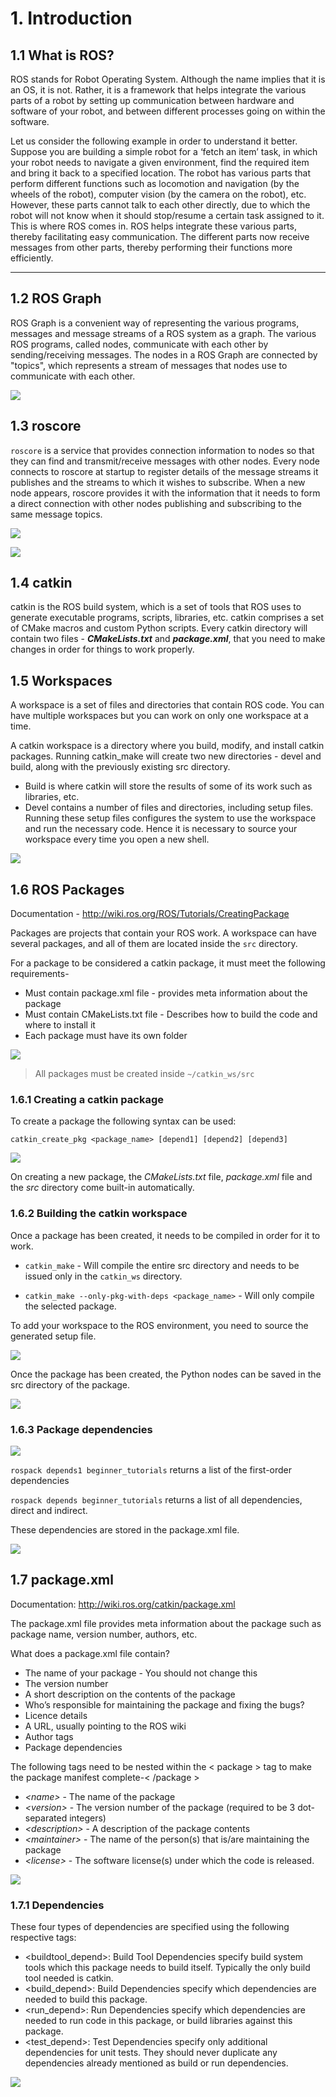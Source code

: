 # 1. Introduction

## 1.1 What is ROS?

ROS stands for Robot Operating System. Although the name implies that it is an OS, it is not. Rather, it is a framework that helps integrate the various parts of a robot by setting up communication between hardware and software of your robot, and between different processes going on within the software.

Let us consider the following example in order to understand it better. Suppose you are building a simple robot for a ‘fetch an item’ task, in which your robot needs to navigate a given environment, find the required item and bring it back to a specified location. The robot has various parts that perform different functions such as locomotion and navigation (by the wheels of the robot), computer vision (by the camera on the robot), etc. However, these parts cannot talk to each other directly, due to which the robot will not know when it should stop/resume a certain task assigned to it. This is where ROS comes in. ROS helps integrate these various parts, thereby facilitating easy communication. The different parts now receive messages from other parts, thereby performing their functions more efficiently.

* * *

## 1.2 ROS Graph

ROS Graph is a convenient way of representing the various programs, messages and message streams of a ROS system as a graph. The various ROS programs, called nodes, communicate with each other by sending/receiving messages. The nodes in a ROS Graph are connected by "topics", which represents a stream of messages that nodes use to communicate with each other.

![](/Images/rosgraph.png)

## 1.3 roscore

`roscore` is a service that provides connection information to nodes so that they can find and transmit/receive messages with other nodes. Every node connects to roscore at startup to register details of the message streams it publishes and the streams to which it wishes to subscribe. When a new node appears, roscore provides it with the information that it needs to form a direct connection with other nodes publishing and subscribing to the same message topics.

![](/Images/roscore_1.png)

![](/Images/roscore_2.png)

## 1.4 catkin

catkin is the ROS build system, which is a set of tools that ROS uses to generate executable programs, scripts, libraries, etc. catkin comprises a set of CMake macros and custom Python scripts. Every catkin directory will contain two files - ***CMakeLists.txt*** and ***package.xml***, that you need to make changes in order for things to work properly.

## 1.5 Workspaces

A workspace is a set of files and directories that contain ROS code. You can have multiple workspaces but you can work on only one workspace at a time.

A catkin workspace is a directory where you build, modify, and install catkin packages.
Running catkin_make will create two new directories - devel and build, along with the previously existing src directory.

- Build is where catkin will store the results of some of its work such as libraries, etc.
- Devel contains a number of files and directories, including setup files. Running these setup files configures the system to use the workspace and run the necessary code. Hence it is necessary to source your workspace every time you open a new shell.

![](/Images/workspaces.png)

## 1.6 ROS Packages

Documentation - http://wiki.ros.org/ROS/Tutorials/CreatingPackage

Packages are projects that contain your ROS work. A workspace can have several packages, and all of them are located inside the `src` directory.

For a package to be considered a catkin package, it must meet the following requirements-

- Must contain package.xml file - provides meta information about the package
- Must contain CMakeLists.txt file - Describes how to build the code and where to install it
- Each package must have its own folder

![](/Images/package.png)

>All packages must be created inside `~/catkin_ws/src`

### 1.6.1 Creating a catkin package

To create a package the following syntax can be used:

`catkin_create_pkg <package_name> [depend1] [depend2] [depend3]`

![](/Images/create_package.png)

On creating a new package, the *CMakeLists.txt* file, *package.xml* file and the *src* directory come built-in automatically.

### 1.6.2 Building the catkin workspace

Once a package has been created, it needs to be compiled in order for it to work.

- `catkin_make` \- Will compile the entire src directory and needs to be issued only in the `catkin_ws` directory.

- `catkin_make --only-pkg-with-deps <package_name>` \- Will only compile the selected package.

To add your workspace to the ROS environment, you need to source the generated setup file.

![](/Images/source.png)

Once the package has been created, the Python nodes can be saved in the src directory of the package.

![](/Images/src.png)

### 1.6.3 Package dependencies

![](/Images/depends_1.png)

`rospack depends1 beginner_tutorials` returns a list of the first-order dependencies

`rospack depends beginner_tutorials` returns a list of all dependencies, direct and indirect.

These dependencies are stored in the package.xml file.

![](/Images/depends_2.png)

## 1.7 package.xml

Documentation: http://wiki.ros.org/catkin/package.xml

The package.xml file provides meta information about the package such as package name, version number, authors, etc.

What does a package.xml file contain?

- The name of your package - You should not change this
- The version number
- A short description on the contents of the package
- Who’s responsible for maintaining the package and fixing the bugs?
- Licence details
- A URL, usually pointing to the ROS wiki
- Author tags
- Package dependencies

The following tags need to be nested within the &lt; package &gt; tag to make the package manifest complete-&lt; /package &gt;

- *&lt;name&gt;* \- The name of the package
- *&lt;version&gt;* \- The version number of the package (required to be 3 dot-separated integers)
- *&lt;description&gt;* \- A description of the package contents
- *&lt;maintainer&gt;* \- The name of the person(s) that is/are maintaining the package
- *&lt;license&gt;* \- The software license(s) under which the code is released.

![](/Images/package_xml.png)

### 1.7.1 Dependencies

These four types of dependencies are specified using the following respective tags:

- &lt;buildtool_depend&gt;: Build Tool Dependencies specify build system tools which this package needs to build itself. Typically the only build tool needed is catkin.
- &lt;build_depend&gt;: Build Dependencies specify which dependencies are needed to build this package.
- &lt;run_depend&gt;: Run Dependencies specify which dependencies are needed to run code in this package, or build libraries against this package.
- &lt;test_depend&gt;: Test Dependencies specify only additional dependencies for unit tests. They should never duplicate any dependencies already mentioned as build or run dependencies.

![](/Images/xml_2.png)
